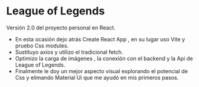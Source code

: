 # League of Legends

Versión 2.0 del proyecto personal en React.

- En esta ocasión dejo atrás Create React App , en su lugar uso Vite y pruebo Css modules.
- Sustituyo axios y utilizo el tradicional fetch.
- Optimizo la carga de imágenes , la conexión con el backend y la Api de League of Legends. 
- Finalmente le doy un mejor aspecto visual explorando el potencial de Css y elimando Material Ui que me ayudó en mis primeros pasos.
